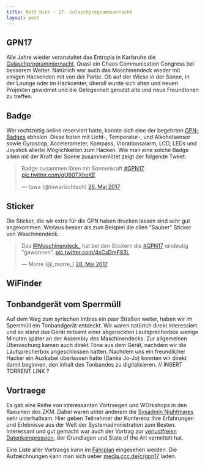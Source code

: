 ```yaml
---
title: Nett Hier - 17. Gulaschprogrammiernacht
layout: post
---
```



## GPN17
Alle Jahre wieder veranstaltet das Entropia in Karlsruhe die [Gulaschprogrammiernacht](https://gulas.ch). Quasi ein Chaos Communication Congress bei besserem Wetter.
Natürlich war auch das Maschinendeck wieder mit einigen Hackenden mit von der Partie.
Ob auf der Wiese in der Sonne, in der Lounge oder im Hackcenter, überall wurde sich alten und neuen Projekten gewidmet und die Gelegenheit genutzt alte und neue FreundInnen zu treffen.

## Badge
Wer rechtzeitig online reserviert hatte, konnte sich eine der begehrten [GPN-Badges](https://entropia.de/GPN17:Badge) abholen.
Diese boten mit Licht-, Temperatur-, und Alkoholsensor sowie Gyroscop, Accelerometer, Kompass, Vibrationsalarm, LCD, LEDs und Joystick allerlei Möglichkeiten zum Hacken.
Wie man eine solche Badge allein mit der Kraft der Sonne zusammenlötet zeigt der folgende Tweet:
<blockquote class="twitter-tweet" data-lang="de"><p lang="de" dir="ltr">Badge zusammen löten mit Sonnenkraft <a href="https://twitter.com/hashtag/GPN17?src=hash">#GPN17</a> <a href="https://t.co/qU60TXhoKE">pic.twitter.com/qU60TXhoKE</a></p>&mdash; towa (@towarischtsch) <a href="https://twitter.com/towarischtsch/status/868082623771553792">26. Mai 2017</a></blockquote>
<script async src="//platform.twitter.com/widgets.js" charset="utf-8"></script>

## Sticker
Die Sticker, die wir extra für die GPN haben drucken lassen sind sehr gut angekommen. Weitaus besser als zum Beispiel die ollen "Sauber" Sticker von Waschinendeck.
<blockquote class="twitter-tweet" data-lang="de"><p lang="de" dir="ltr">Das <a href="https://twitter.com/Maschinendeck_">@Maschinendeck_</a> hat bei den Stickern die <a href="https://twitter.com/hashtag/GPN17?src=hash">#GPN17</a> eindeutig &quot;gewonnen&quot;. <a href="https://t.co/4sCxDmF83L">pic.twitter.com/4sCxDmF83L</a></p>&mdash; Morre (@_morre_) <a href="https://twitter.com/_morre_/status/868764405063876611">28. Mai 2017</a></blockquote>
<script async src="//platform.twitter.com/widgets.js" charset="utf-8"></script>

## WiFinder

## Tonbandgerät vom Sperrmüll
Auf dem Weg zum syrischen Imbiss ein paar Straßen weiter, haben wir im Sperrmüll ein Tonbandgerät entdeckt.
Wir waren natürich direkt interessiert und so stand das Gerät mitsamt einer abgerockten Lautsprecherbox wenige Minuten später an der Assembly des Maschinendecks.
Zur allgemeinen Überaschung kamen auch direkt Töne aus dem Gerät, nachdem wir die Lautsprecherbox angeschlossen hatten.
Nachdem uns ein freundlicher Hacker ein Auxkabel überlassen hatte (Danke Jo-Jo) konnten wir direkt damit beginnen, den Inhalt des Tonbandes zu digitalisieren. // INSERT TORRENT LINK ?

## Vortraege

Es gab eine Reihe von interessanten Vortraegen und WOrkshops in den Raeumen des ZKM.
Dabei waren unter anderem die [Sysadmin Nightmares](https://entropia.de/GPN17:Sysadmin_Nightmares)
sehr unterhaltsam. Hier geben Teilnehmer der Konferenz Ihre Erfahrungen und
Erlebnisse aus der Welt der Systemadministration zum Besten. Interessant und gut
gemacht war auch der Vortrag zur [verlustfreien Datenkompression](https://entropia.de/GPN17:Lossless_Data_Compression),
der Grundlagen und State of the Art vermittelt hat.

Eine Liste aller Vortraege kann im [Fahrplan](https://entropia.de/GPN17:Fahrplan)
eingesehen werden. Die Aufzeichnungen kann man sich ueber [media.ccc.de/c/gpn17](https://media.ccc.de/c/gpn17)
laden.
